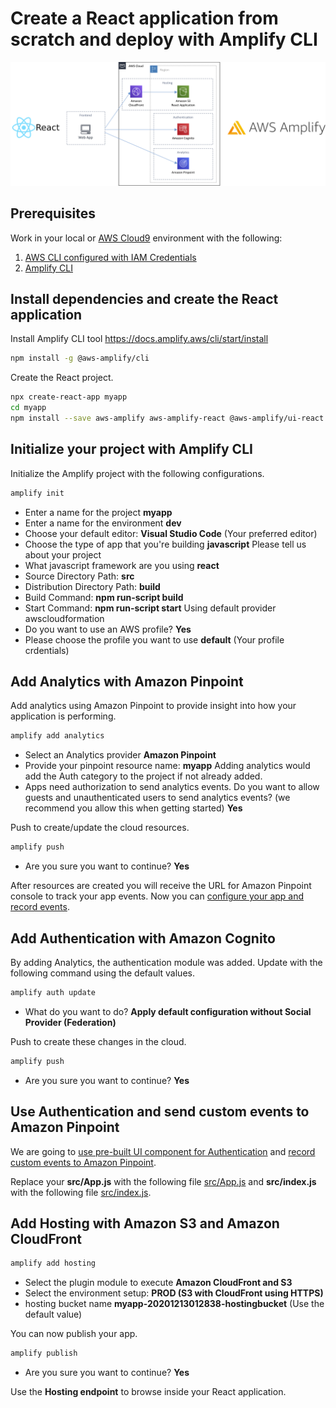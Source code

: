 # Create a React application from scratch and deploy with Amplify CLI

![Diagram](images/diagram.png)

## Prerequisites

Work in your local or [AWS Cloud9](https://aws.amazon.com/cloud9/) environment with the following:

1. [AWS CLI configured with IAM Credentials](https://docs.aws.amazon.com/cli/latest/reference/configure/)
2. [Amplify CLI](https://docs.amplify.aws/cli/start/install)

## Install dependencies and create the React application

Install Amplify CLI tool https://docs.amplify.aws/cli/start/install

``` bash
npm install -g @aws-amplify/cli
```

Create the React project.

``` bash
npx create-react-app myapp
cd myapp
npm install --save aws-amplify aws-amplify-react @aws-amplify/ui-react @material-ui/core
```

## Initialize your project with Amplify CLI

Initialize the Amplify project with the following configurations.

``` bash
amplify init
```

* Enter a name for the project **myapp**
* Enter a name for the environment **dev**
* Choose your default editor: **Visual Studio Code** (Your preferred editor)
* Choose the type of app that you're building **javascript**
Please tell us about your project
* What javascript framework are you using **react**
* Source Directory Path: **src**
* Distribution Directory Path: **build**
* Build Command: **npm run-script build**
* Start Command: **npm run-script start**
Using default provider awscloudformation
* Do you want to use an AWS profile? **Yes**
* Please choose the profile you want to use **default** (Your profile crdentials)

## Add Analytics with Amazon Pinpoint

Add analytics using Amazon Pinpoint to provide insight into how your application is performing.

``` bash
amplify add analytics
```

* Select an Analytics provider **Amazon Pinpoint**
* Provide your pinpoint resource name: **myapp**
Adding analytics would add the Auth category to the project if not already added.
* Apps need authorization to send analytics events. Do you want to allow guests and unauthenticated users to send analytics events? (we recommend you allow this when getting started) **Yes**

Push to create/update the cloud resources.

``` bash
amplify push
```

* Are you sure you want to continue? **Yes**

After resources are created you will receive the URL for Amazon Pinpoint console to track your app events. Now you can [configure your app and record events](https://docs.amplify.aws/lib/analytics/getting-started/q/platform/js#configure-your-app).

## Add Authentication with Amazon Cognito

By adding Analytics, the authentication module was added. Update with the following command using the default values.

``` bash
amplify auth update
```

* What do you want to do? **Apply default configuration without Social Provider (Federation)**

Push to create these changes in the cloud.

``` bash
amplify push
```

* Are you sure you want to continue? **Yes**

## Use Authentication and send custom events to Amazon Pinpoint

We are going to [use pre-built UI component for Authentication](https://docs.amplify.aws/lib/auth/getting-started/q/platform/js#option-1-use-pre-built-ui-components) and [record custom events to Amazon Pinpoint](https://docs.amplify.aws/lib/analytics/record/q/platform/js#recording-custom-events).

Replace your **src/App.js** with the following file [src/App.js](src/App.js) and **src/index.js** with the following file [src/index.js](src/index.js).

## Add Hosting with Amazon S3 and Amazon CloudFront

``` bash
amplify add hosting
```

* Select the plugin module to execute **Amazon CloudFront and S3**
* Select the environment setup: **PROD (S3 with CloudFront using HTTPS)**
* hosting bucket name **myapp-20201213012838-hostingbucket** (Use the default value)

You can now publish your app.

``` bash
amplify publish
```

* Are you sure you want to continue? **Yes**

Use the **Hosting endpoint** to browse inside your React application.
